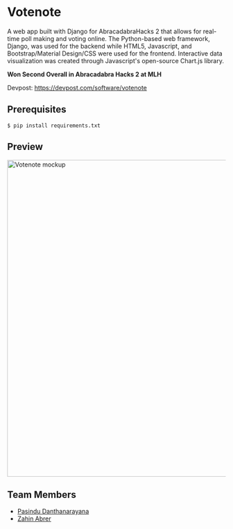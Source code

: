 # Votenote
A web app built with Django for AbracadabraHacks 2 that allows for real-time poll making and voting online. The Python-based web framework, Django, was used for the backend while HTML5, Javascript, and Bootstrap/Material Design/CSS were used for the frontend. Interactive data visualization was created through Javascript's open-source Chart.js library.

**Won Second Overall in Abracadabra Hacks 2 at MLH**

Devpost: https://devpost.com/software/votenote

## Prerequisites
```$ pip install requirements.txt```

## Preview
<img alt="Votenote mockup" width="730" src="https://i.ibb.co/StKXQ9G/mockup.jpg">

## Team Members
* [Pasindu Danthanarayana](https://github.com/pasindu651)
* [Zahin Abrer](https://github.com/zahinabrer5)

